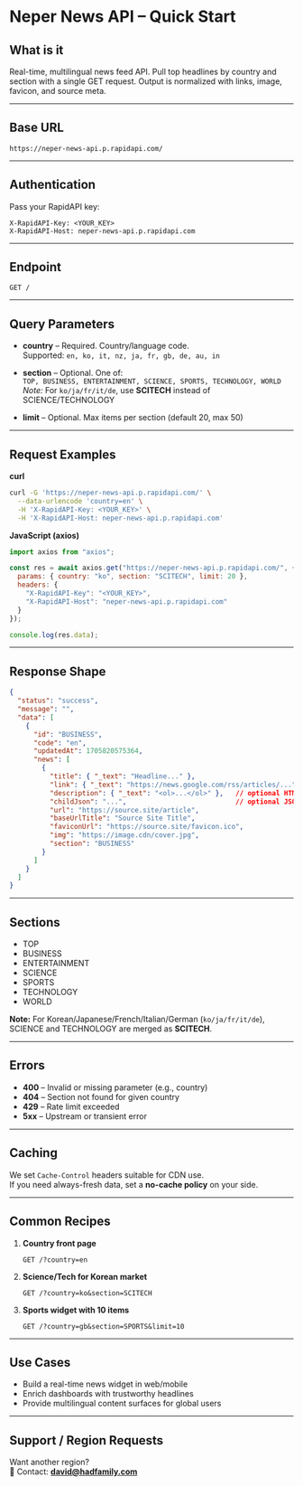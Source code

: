 # Neper News API – Quick Start

## What is it
Real-time, multilingual news feed API. Pull top headlines by country and section with a single GET request. Output is normalized with links, image, favicon, and source meta.

---

## Base URL
```
https://neper-news-api.p.rapidapi.com/
```

---

## Authentication
Pass your RapidAPI key:

```
X-RapidAPI-Key: <YOUR_KEY>
X-RapidAPI-Host: neper-news-api.p.rapidapi.com
```

---

## Endpoint
```
GET /
```

---

## Query Parameters
- **country** – Required. Country/language code.  
  Supported: `en, ko, it, nz, ja, fr, gb, de, au, in`  

- **section** – Optional. One of:  
  `TOP, BUSINESS, ENTERTAINMENT, SCIENCE, SPORTS, TECHNOLOGY, WORLD`  
  *Note:* For `ko/ja/fr/it/de`, use **SCITECH** instead of SCIENCE/TECHNOLOGY  

- **limit** – Optional. Max items per section (default 20, max 50)  

---

## Request Examples

**curl**
```bash
curl -G 'https://neper-news-api.p.rapidapi.com/' \
  --data-urlencode 'country=en' \
  -H 'X-RapidAPI-Key: <YOUR_KEY>' \
  -H 'X-RapidAPI-Host: neper-news-api.p.rapidapi.com'
```

**JavaScript (axios)**
```javascript
import axios from "axios";

const res = await axios.get("https://neper-news-api.p.rapidapi.com/", {
  params: { country: "ko", section: "SCITECH", limit: 20 },
  headers: {
    "X-RapidAPI-Key": "<YOUR_KEY>",
    "X-RapidAPI-Host": "neper-news-api.p.rapidapi.com"
  }
});

console.log(res.data);
```

---

## Response Shape
```json
{
  "status": "success",
  "message": "",
  "data": [
    {
      "id": "BUSINESS",
      "code": "en",
      "updatedAt": 1705820575364,
      "news": [
        {
          "title": { "_text": "Headline..." },
          "link": { "_text": "https://news.google.com/rss/articles/..." },
          "description": { "_text": "<ol>...</ol>" },   // optional HTML
          "childJson": "...",                           // optional JSON string
          "url": "https://source.site/article",
          "baseUrlTitle": "Source Site Title",
          "faviconUrl": "https://source.site/favicon.ico",
          "img": "https://image.cdn/cover.jpg",
          "section": "BUSINESS"
        }
      ]
    }
  ]
}
```

---

## Sections
- TOP  
- BUSINESS  
- ENTERTAINMENT  
- SCIENCE  
- SPORTS  
- TECHNOLOGY  
- WORLD  

**Note:** For Korean/Japanese/French/Italian/German (`ko/ja/fr/it/de`), SCIENCE and TECHNOLOGY are merged as **SCITECH**.

---

## Errors
- **400** – Invalid or missing parameter (e.g., country)  
- **404** – Section not found for given country  
- **429** – Rate limit exceeded  
- **5xx** – Upstream or transient error  

---

## Caching
We set `Cache-Control` headers suitable for CDN use.  
If you need always-fresh data, set a **no-cache policy** on your side.

---

## Common Recipes
1. **Country front page**  
   ```
   GET /?country=en
   ```

2. **Science/Tech for Korean market**  
   ```
   GET /?country=ko&section=SCITECH
   ```

3. **Sports widget with 10 items**  
   ```
   GET /?country=gb&section=SPORTS&limit=10
   ```

---

## Use Cases
- Build a real-time news widget in web/mobile  
- Enrich dashboards with trustworthy headlines  
- Provide multilingual content surfaces for global users  

---

## Support / Region Requests
Want another region?  
📩 Contact: **david@hadfamily.com**
